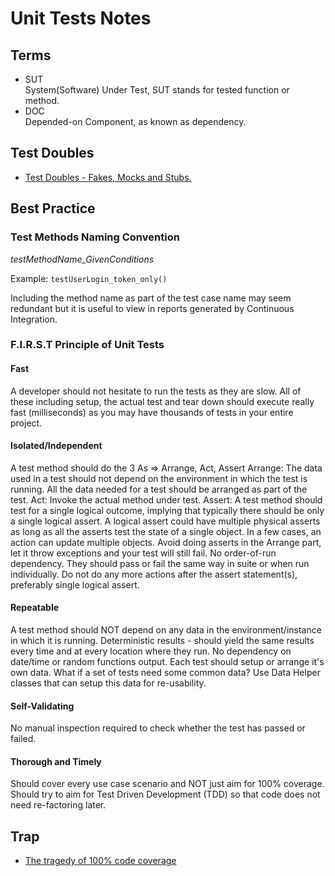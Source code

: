 # Unit Tests Notes

## Terms
- SUT  
System(Software) Under Test, SUT stands for tested function or method.
- DOC  
Depended-on Component, as known as dependency.

## Test Doubles
- [Test Doubles - Fakes, Mocks and Stubs.](https://dev.to/milipski/test-doubles---fakes-mocks-and-stubs)

## Best Practice
### Test Methods Naming Convention
*testMethodName_GivenConditions*

Example: `testUserLogin_token_only()`

Including the method name as part of the test case name may seem redundant but it is useful to view in reports generated by Continuous Integration.

### F.I.R.S.T Principle of Unit Tests
#### Fast

A developer should not hesitate to run the tests as they are slow.
All of these including setup, the actual test and tear down should execute really fast (milliseconds) as you may have thousands of tests in your entire project.
#### Isolated/Independent

A test method should do the 3 As => Arrange, Act, Assert
Arrange: The data used in a test should not depend on the environment in which the test is running. All the data needed for a test should be arranged as part of the test.
Act: Invoke the actual method under test.
Assert: A test method should test for a single logical outcome, implying that typically there
should be only a single logical assert. A logical assert could have multiple physical asserts as
long as all the asserts test the state of a single object. In a few cases, an action can update
multiple objects.
Avoid doing asserts in the Arrange part, let it throw exceptions and your test will still fail.
No order-of-run dependency. They should pass or fail the same way in suite or when run individually.
Do not do any more actions after the assert statement(s), preferably single logical assert.
#### Repeatable

A test method should NOT depend on any data in the environment/instance in which it is running.
Deterministic results - should yield the same results every time and at every location where they run.
No dependency on date/time or random functions output.
Each test should setup or arrange it's own data.
What if a set of tests need some common data? Use Data Helper classes that can setup this data for re-usability.
#### Self-Validating

No manual inspection required to check whether the test has passed or failed.
#### Thorough and Timely

Should cover every use case scenario and NOT just aim for 100% coverage.
Should try to aim for Test Driven Development (TDD) so that code does not need re-factoring later.

## Trap
- [The tragedy of 100% code coverage](https://dev.to/danlebrero/the-tragedy-of-100-code-coverage)
